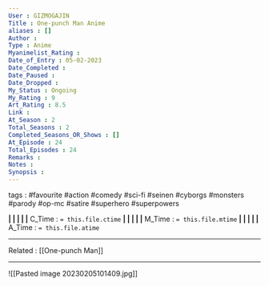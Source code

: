 ```yaml
---
User : GIZMOGAJIN
Title : One-punch Man Anime
aliases : []
Author : 
Type : Anime
Myanimelist_Rating : 
Date_of_Entry : 05-02-2023 
Date_Completed : 
Date_Paused : 
Date_Dropped : 
My_Status : Ongoing
My_Rating : 9
Art_Rating : 8.5
Link : 
At_Season : 2
Total_Seasons : 2
Completed_Seasons_OR_Shows : []
At_Episode : 24
Total_Episodes : 24
Remarks : 
Notes : 
Synopsis : 
---
```

 tags : #favourite #action #comedy #sci-fi #seinen #cyborgs #monsters #parody #op-mc #satire #superhero #superpowers 


**|  |  |  |  |** C_Time : `= this.file.ctime` **|  |  |  |  |** M_Time : `= this.file.mtime` **|  |  |  |  |** A_Time : `= this.file.atime` 

---
Related : [[One-punch Man]] 

---
![[Pasted image 20230205101409.jpg]]